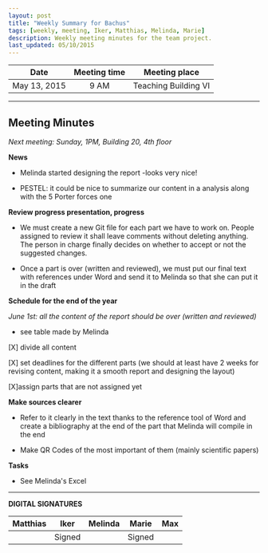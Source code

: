 ```yaml
---
layout: post
title: "Weekly Summary for Bachus"
tags: [weekly, meeting, Iker, Matthias, Melinda, Marie]
description: Weekly meeting minutes for the team project.
last_updated: 05/10/2015
---
```


|**Date** |**Meeting time**|**Meeting place**
| ------------- |:----------------:|:-------:
|May 13, 2015| 9 AM | Teaching Building VI

----------

Meeting Minutes
------
*Next meeting: Sunday, 1PM, Building 20, 4th floor*

**News**

* Melinda started designing the report -looks very nice!

* PESTEL: it could be nice to summarize our content in a analysis along with the 5 Porter forces one

**Review progress presentation, progress**

* We must create a new Git file for each part we have to work on. People assigned to review it shall leave comments without deleting anything. The person in charge finally decides on whether to accept or not the suggested changes.

* Once a part is over (written and reviewed), we must put our final text with references under Word and send it to Melinda so that she can put it in the draft


**Schedule for the end of the year**

*June 1st: all the content of the report should be over (written and reviewed)*

* see table made by Melinda

[X] divide all content

[X] set deadlines for the different parts (we should at least have 2 weeks for revising content, making it a smooth report and designing the layout)

[X]assign parts that are not assigned yet


**Make sources clearer**

* Refer to it clearly in the text thanks to the reference tool of Word and create a bibliography at the end of the part that Melinda will compile in the end

* Make QR Codes of the most important of them (mainly scientific papers)


**Tasks**

* See Melinda's Excel


----------

**DIGITAL SIGNATURES**

|**Matthias** |**Iker**|**Melinda**|**Marie**|**Max**|
|----------------|----------------|----------------|----------------|----------------|
| |Signed | | Signed| |

